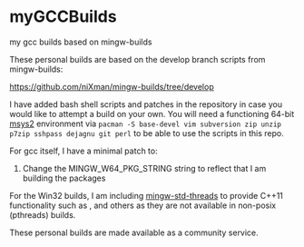 # myGCCBuilds
my gcc builds based on mingw-builds

These personal builds are based on the develop branch scripts from mingw-builds:

https://github.com/niXman/mingw-builds/tree/develop

I have added bash shell scripts and patches in the repository in case you would like to attempt a build on your own. You will need a functioning 64-bit [msys2](https://www.msys2.org/) environment via ```pacman -S base-devel vim subversion zip unzip p7zip sshpass dejagnu git perl``` to be able to use the scripts in this repo. 

For gcc itself, I have a minimal patch to:

1) Change the MINGW_W64_PKG_STRING string to reflect that I am building the packages

For the Win32 builds, I am including [mingw-std-threads](https://github.com/Jamaika1/mingw_std_threads) to provide C++11 functionality such as <thread>, <mutex> and others as they are not available in non-posix (pthreads) builds.

These personal builds are made available as a community service.


